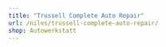 ```yaml
---
title: "Trussell Complete Auto Repair"
url: /niles/trussell-complete-auto-repair/
shop: Autowerkstatt
---
```

